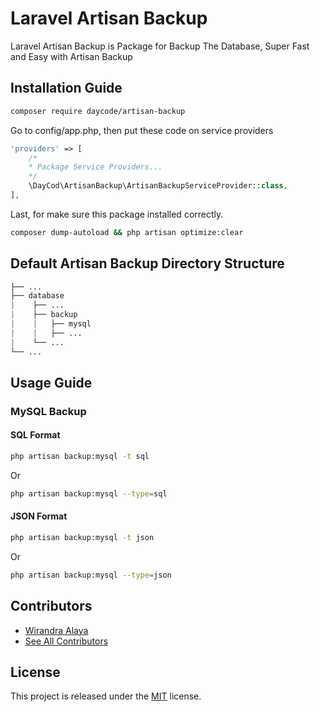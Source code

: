 # Laravel Artisan Backup
Laravel Artisan Backup is Package for Backup The Database, Super Fast and Easy with Artisan Backup

## Installation Guide
```bash
composer require daycode/artisan-backup
```

Go to config/app.php, then put these code on service providers
```php
'providers' => [
    /*
    * Package Service Providers...
    */
    \DayCod\ArtisanBackup\ArtisanBackupServiceProvider::class,
],
```

Last, for make sure this package installed correctly.
```bash
composer dump-autoload && php artisan optimize:clear
```

## Default Artisan Backup Directory Structure
```php
├── ...
├── database                    
|    ├── ...          
|    ├── backup          
|    |   ├── mysql       
|    |   ├── ...          
|    └── ...                
└── ...
```

## Usage Guide

### MySQL Backup
#### SQL Format
```bash
php artisan backup:mysql -t sql
```
Or
```bash
php artisan backup:mysql --type=sql
```

#### JSON Format
```bash
php artisan backup:mysql -t json
```
Or
```bash
php artisan backup:mysql --type=json
```

## Contributors
- [Wirandra Alaya](https://github.com/dayCod)
- [See All Contributors](https://github.com/dayCod/laravel-artisan-backup/contributors)

## License
This project is released under the [MIT](http://opensource.org/licenses/MIT) license.

